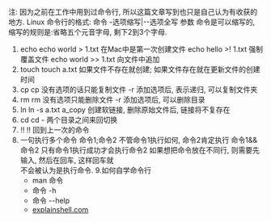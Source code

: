 注: 因为之前在工作中用到过命令行, 所以这篇文章写到也只是自己认为有收获的地方.
Linux 命令行的格式:
命令 -选项缩写|--选项全写 参数
命令是可以缩写的, 缩写的规则是:省略五个元音字母, 剩下2到3个字母.
1. echo 
   echo  world  > 1.txt 在Mac中是第一次创建文件
   echo hello >! 1.txt  强制覆盖文件
   echo world  >> 1.txt  向文件中追加
2. touch
   touch a.txt
   如果文件不存在就创建; 如果文件存在就在更新文件的创建时间
3. cp
   cp 没有选项的话只能复制文件
   -r 添加选项后, 表示递归, 可以复制文件夹
4. rm
   rm 没有选项只能删除文件
   -r 添加选项后, 可以删除目录
5. ln
   ln -s a.txt a_copy 创建软链接, 删除原始文件后, 链接将不复存在
6. cd
   cd - 两个目录之间来回切换
7. !!
   !! 回到上一次的命令
8. 一句执行多个命令
   命令1;命令2 不管命令1执行如何, 命令2肯定执行
   命令1&&命令2 只有命令1执行成功才会执行命令2
   如果想把命令放在不同行, 则需要先输入\, 然后在回车, 这样回车就    
   不会被认为是执行命令.
9.如何自学命令行
   - man 命令
   - 命令 -h
   - 命令 --help
   - [explainshell.com](https://explainshell.com/)
